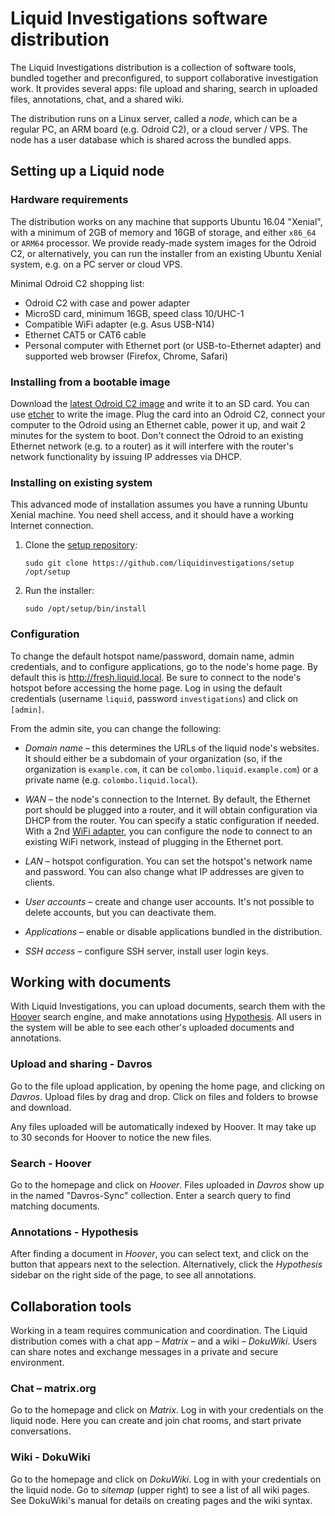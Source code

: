 # Liquid Investigations software distribution
The Liquid Investigations distribution is a collection of software tools,
bundled together and preconfigured, to support collaborative investigation
work. It provides several apps: file upload and sharing, search in uploaded
files, annotations, chat, and a shared wiki.

The distribution runs on a Linux server, called a _node_, which can be a
regular PC, an ARM board (e.g. Odroid C2), or a cloud server / VPS. The node
has a user database which is shared across the bundled apps.


## Setting up a Liquid node

### Hardware requirements
The distribution works on any machine that supports Ubuntu 16.04 "Xenial", with
a minimum of 2GB of memory and 16GB of storage, and either `x86_64` or `ARM64`
processor. We provide ready-made system images for the Odroid C2, or
alternatively, you can run the installer from an existing Ubuntu Xenial system,
e.g. on a PC server or cloud VPS.

Minimal Odroid C2 shopping list:
* Odroid C2 with case and power adapter
* MicroSD card, minimum 16GB, speed class 10/UHC-1
* Compatible WiFi adapter (e.g. Asus USB-N14)
* Ethernet CAT5 or CAT6 cable
* Personal computer with Ethernet port (or USB-to-Ethernet adapter) and
  supported web browser (Firefox, Chrome, Safari) 

### Installing from a bootable image
Download the [latest Odroid C2 image][latest-c2] and write it to an SD card.
You can use [etcher][] to write the image. Plug the card into an Odroid C2,
connect your computer to the Odroid using an Ethernet cable,
power it up, and wait 2 minutes for the system to boot. Don't connect the
Odroid to an existing Ethernet network (e.g. to a router) as it will interfere
with the router's network functionality by issuing IP addresses via DHCP.

[latest-c2]: https://jenkins.liquiddemo.org/job/setup-arm64/job/master/lastSuccessfulBuild/artifact/liquid-odroid_c2-arm64-raw.img.xz
[etcher]: https://etcher.io

### Installing on existing system
This advanced mode of installation assumes you have a running Ubuntu Xenial
machine. You need shell access, and it should have a working Internet
connection.

1. Clone the [setup repository](https://github.com/liquidinvestigations/setup):

    ```shell
    sudo git clone https://github.com/liquidinvestigations/setup /opt/setup
    ```

2. Run the installer:

    ```shell
    sudo /opt/setup/bin/install
    ```

### Configuration
To change the default hotspot name/password, domain name, admin credentials,
and to configure applications, go to the node's home page. By default this
is http://fresh.liquid.local. Be sure to connect to the node's hotspot before
accessing the home page. Log in using the default credentials (username
`liquid`, password `investigations`) and click on `[admin]`.

From the admin site, you can change the following:

* *Domain name* – this determines the URLs of the liquid node's websites. It
  should either be a subdomain of your organization (so, if the organization is
  `example.com`, it can be `colombo.liquid.example.com`) or a private name
  (e.g. `colombo.liquid.local`).

* *WAN* – the node's connection to the Internet. By default, the Ethernet port
  should be plugged into a router, and it will obtain configuration via DHCP
  from the router. You can specify a static configuration if needed. With a 2nd
  [WiFi adapter][], you can configure the node to connect to an existing WiFi
  network, instead of plugging in the Ethernet port.

* *LAN* – hotspot configuration. You can set the hotspot's network name and
  password. You can also change what IP addresses are given to clients.

* *User accounts* – create and change user accounts. It's not possible to
  delete accounts, but you can deactivate them.

* *Applications* – enable or disable applications bundled in the distribution.

* *SSH access* – configure SSH server, install user login keys.

[WiFi adapter]: WiFi-Adapters.md


## Working with documents
With Liquid Investigations, you can upload documents, search them with the
[Hoover][] search engine, and make annotations using [Hypothesis][]. All users
in the system will be able to see each other's uploaded documents and
annotations.

[Hoover]: https://hoover.github.io
[Hypothesis]: https://hypothes.is

### Upload and sharing - Davros
Go to the file upload application, by opening the home page, and clicking on
_Davros_. Upload files by drag and drop. Click on files and folders to browse
and download.

Any files uploaded will be automatically indexed by Hoover. It may take up to
30 seconds for Hoover to notice the new files.

### Search - Hoover
Go to the homepage and click on _Hoover_. Files uploaded in _Davros_ show up in
the named "Davros-Sync" collection. Enter a search query to find matching
documents.

### Annotations - Hypothesis
After finding a document in _Hoover_, you can select text, and click on the
button that appears next to the selection. Alternatively, click the
_Hypothesis_ sidebar on the right side of the page, to see all annotations.


## Collaboration tools
Working in a team requires communication and coordination. The Liquid
distribution comes with a chat app – _Matrix_ – and a wiki – _DokuWiki_. Users
can share notes and exchange messages in a private and secure environment.

### Chat – matrix.org
Go to the homepage and click on _Matrix_. Log in with your credentials on the
liquid node. Here you can create and join chat rooms, and start private
conversations.

### Wiki - DokuWiki
Go to the homepage and click on _DokuWiki_. Log in with your credentials on the
liquid node. Go to _sitemap_ (upper right) to see a list of all wiki pages. See
DokuWiki's manual for details on creating pages and the wiki syntax.
